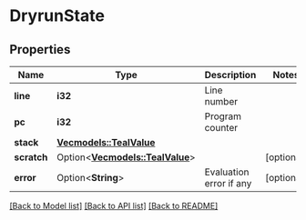 # DryrunState

## Properties

Name | Type | Description | Notes
------------ | ------------- | ------------- | -------------
**line** | **i32** | Line number | 
**pc** | **i32** | Program counter | 
**stack** | [**Vec<models::TealValue>**](TealValue.md) |  | 
**scratch** | Option<[**Vec<models::TealValue>**](TealValue.md)> |  | [optional]
**error** | Option<**String**> | Evaluation error if any | [optional]

[[Back to Model list]](../README.md#documentation-for-models) [[Back to API list]](../README.md#documentation-for-api-endpoints) [[Back to README]](../README.md)


